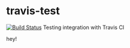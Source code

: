# travis-test
[![Build Status](https://travis-ci.org/install/travis-test.svg)](https://travis-ci.org/install/travis-test)
Testing integration with Travis CI

hey!
